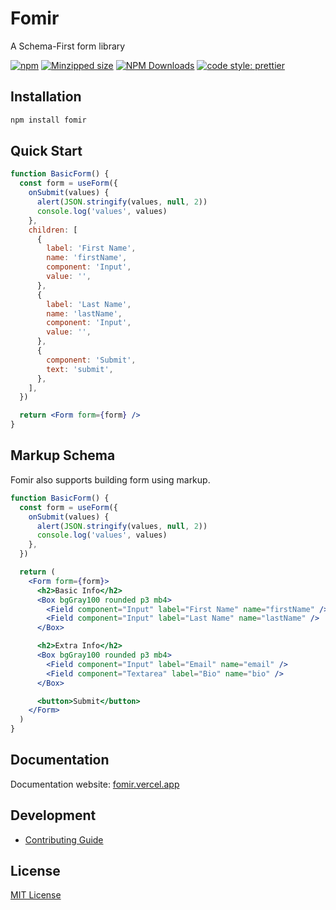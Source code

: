 # Fomir

A Schema-First form library

[![npm](https://img.shields.io/npm/v/fomir.svg)](https://www.npmjs.com/package/fomir)
[![Minzipped size](https://img.shields.io/bundlephobia/minzip/fomir.svg)](https://bundlephobia.com/result?p=fomir)
[![NPM Downloads](https://img.shields.io/npm/dm/fomir.svg?style=flat)](https://www.npmjs.com/package/fomir)
[![code style: prettier](https://img.shields.io/badge/code_style-prettier-ff69b4.svg)](https://github.com/prettier/prettier)

## Installation

```bash
npm install fomir
```

## Quick Start

```jsx
function BasicForm() {
  const form = useForm({
    onSubmit(values) {
      alert(JSON.stringify(values, null, 2))
      console.log('values', values)
    },
    children: [
      {
        label: 'First Name',
        name: 'firstName',
        component: 'Input',
        value: '',
      },
      {
        label: 'Last Name',
        name: 'lastName',
        component: 'Input',
        value: '',
      },
      {
        component: 'Submit',
        text: 'submit',
      },
    ],
  })

  return <Form form={form} />
}
```

## Markup Schema

Fomir also supports building form using markup.

```jsx
function BasicForm() {
  const form = useForm({
    onSubmit(values) {
      alert(JSON.stringify(values, null, 2))
      console.log('values', values)
    },
  })

  return (
    <Form form={form}>
      <h2>Basic Info</h2>
      <Box bgGray100 rounded p3 mb4>
        <Field component="Input" label="First Name" name="firstName" />
        <Field component="Input" label="Last Name" name="lastName" />
      </Box>

      <h2>Extra Info</h2>
      <Box bgGray100 rounded p3 mb4>
        <Field component="Input" label="Email" name="email" />
        <Field component="Textarea" label="Bio" name="bio" />
      </Box>

      <button>Submit</button>
    </Form>
  )
}
```

## Documentation

Documentation website: [fomir.vercel.app](https://fomir.vercel.app/)

## Development

- [Contributing Guide](/CONTRIBUTING.md)

## License

[MIT License](https://github.com/forsigner/fomir/blob/master/LICENSE)
